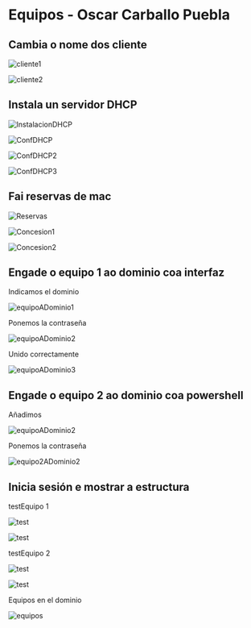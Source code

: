 # Equipos - Oscar Carballo Puebla

## Cambia o nome dos cliente

![cliente1](./img/cliente1.png)

![cliente2](./img/cliente2.png)

## Instala un servidor DHCP

![InstalacionDHCP](./img/InstalacionDHCP.png)

![ConfDHCP](./img/confDHCP.png)

![ConfDHCP2](./img/confDHCP2.png)

![ConfDHCP3](./img/confDHCP3.png)

## Fai reservas de mac

![Reservas](./img/reservas.png)

![Concesion1](./img/concesion1.png)

![Concesion2](./img/concesion2.png)

## Engade o equipo 1 ao dominio coa interfaz

Indicamos el dominio

![equipoADominio1](./img/equipoADominio1.png)

Ponemos la contraseña

![equipoADominio2](./img/equipoADominio2.png)

Unido correctamente

![equipoADominio3](./img/equipoADominio3.png)

## Engade o equipo 2 ao dominio coa powershell

Añadimos

![equipoADominio2](./img/equipo2ADominio1.png)

Ponemos la contraseña

![equipo2ADominio2](./img/equipo2ADominio2.png)

## Inicia sesión e mostrar a estructura

testEquipo 1

![test](./img/testEquipo1.1.png)

![test](./img/testEquipo1.2.png)

testEquipo 2

![test](./img/testEquipo2.1.png)

![test](./img/testEquipo2.2.png)

Equipos en el dominio

![equipos](./img/equipos.png)